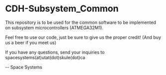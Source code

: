 # CDH-Subsystem_Common
This repository is to be used for the common software to be implemented on subsystem microcontrollers (ATMEGA32M1).

Feel free to use our code, just be sure to give us the proper credit!
(And buy us a beer if you meet us)

If you have any questions, send your inquiries to spacesystems(at)utat(dot)skule(dot)ca

-- Space Systems
